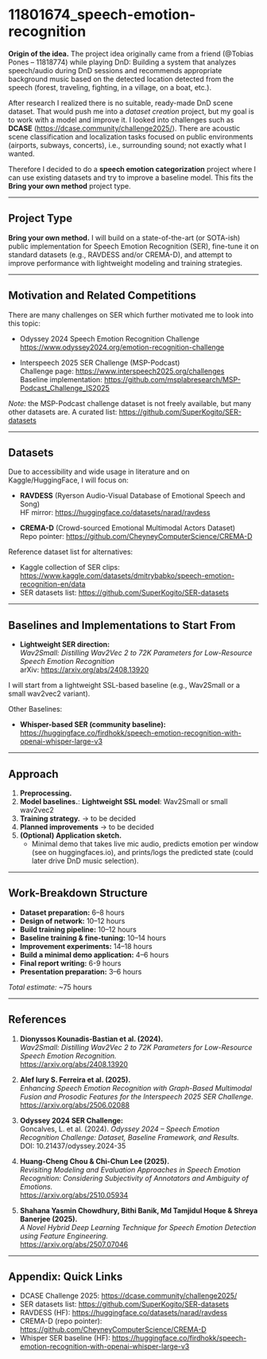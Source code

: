 # 11801674_speech-emotion-recognition

**Origin of the idea.** The project idea originally came from a friend (@Tobias Pones – 11818774) while playing DnD: 
Building a system that analyzes speech/audio during DnD sessions and recommends appropriate background music based on the detected location detected from the speech (forest, traveling, fighting, in a village, on a boat, etc.).


After research I realized there is no suitable, ready-made DnD scene dataset. That would push me into a *dataset creation* project, but my goal is to work with a model and improve it. I looked into challenges such as **DCASE** (https://dcase.community/challenge2025/). There are acoustic scene classification and localization tasks focused on public environments (airports, subways, concerts), i.e., surrounding sound; not exactly what I wanted.

Therefore I decided to do a **speech emotion categorization** project where I can use existing datasets and try to improve a baseline model. This fits the **Bring your own method** project type.

---

## Project Type

**Bring your own method.** I will build on a state-of-the-art (or SOTA-ish) public implementation for Speech Emotion Recognition (SER), fine-tune it on standard datasets (e.g., RAVDESS and/or CREMA-D), and attempt to improve performance with lightweight modeling and training strategies.

---

## Motivation and Related Competitions

There are many challenges on SER which further motivated me to look into this topic:

- Odyssey 2024 Speech Emotion Recognition Challenge  
  https://www.odyssey2024.org/emotion-recognition-challenge

- Interspeech 2025 SER Challenge (MSP-Podcast)  
  Challenge page: https://www.interspeech2025.org/challenges  
  Baseline implementation: https://github.com/msplabresearch/MSP-Podcast_Challenge_IS2025

*Note:* the MSP-Podcast challenge dataset is not freely available, but many other datasets are. A curated list: https://github.com/SuperKogito/SER-datasets

---

## Datasets

Due to accessibility and wide usage in literature and on Kaggle/HuggingFace, I will focus on:

- **RAVDESS** (Ryerson Audio-Visual Database of Emotional Speech and Song)  
  HF mirror: https://huggingface.co/datasets/narad/ravdess

- **CREMA-D** (Crowd-sourced Emotional Multimodal Actors Dataset)  
  Repo pointer: https://github.com/CheyneyComputerScience/CREMA-D

Reference dataset list for alternatives:
- Kaggle collection of SER clips: https://www.kaggle.com/datasets/dmitrybabko/speech-emotion-recognition-en/data
- SER datasets list: https://github.com/SuperKogito/SER-datasets 

---

## Baselines and Implementations to Start From


- **Lightweight SER direction:**  
  *Wav2Small: Distilling Wav2Vec 2 to 72K Parameters for Low-Resource Speech Emotion Recognition*  
  arXiv: https://arxiv.org/abs/2408.13920

I will start from a lightweight SSL-based baseline (e.g., Wav2Small or a small wav2vec2 variant).


Other Baselines:
- **Whisper-based SER (community baseline):**  
  https://huggingface.co/firdhokk/speech-emotion-recognition-with-openai-whisper-large-v3

---

## Approach

1. **Preprocessing.**
2. **Model baselines.**: **Lightweight SSL model**: Wav2Small or small wav2vec2
3. **Training strategy.** -> to be decided
4. **Planned improvements** -> to be decided
5. **(Optional) Application sketch.**
   - Minimal demo that takes live mic audio, predicts emotion per window (see on huggingfaces.io), and prints/logs the predicted state (could later drive DnD music selection).

---

## Work-Breakdown Structure

- **Dataset preparation:** 6–8 hours  
- **Design of network:** 10–12 hours  
- **Build training pipeline:** 10–12 hours  
- **Baseline training & fine-tuning:** 10–14 hours  
- **Improvement experiments:** 14–18 hours  
- **Build a minimal demo application:** 4–6 hours  
- **Final report writing:** 6-9 hours  
- **Presentation preparation:** 3–6 hours

*Total estimate:* ~75 hours 

---


## References

1. **Dionyssos Kounadis-Bastian et al. (2024).**  
   *Wav2Small: Distilling Wav2Vec 2 to 72K Parameters for Low-Resource Speech Emotion Recognition.*  
   https://arxiv.org/abs/2408.13920

2. **Alef Iury S. Ferreira et al. (2025).**  
   *Enhancing Speech Emotion Recognition with Graph-Based Multimodal Fusion and Prosodic Features for the Interspeech 2025 SER Challenge.*  
   https://arxiv.org/abs/2506.02088

3. **Odyssey 2024 SER Challenge:**  
   Goncalves, L. et al. (2024). *Odyssey 2024 – Speech Emotion Recognition Challenge: Dataset, Baseline Framework, and Results.*  
   DOI: 10.21437/odyssey.2024-35

4. **Huang-Cheng Chou & Chi-Chun Lee (2025).**  
   *Revisiting Modeling and Evaluation Approaches in Speech Emotion Recognition: Considering Subjectivity of Annotators and Ambiguity of Emotions.*  
   https://arxiv.org/abs/2510.05934  

5. **Shahana Yasmin Chowdhury, Bithi Banik, Md Tamjidul Hoque & Shreya Banerjee (2025).**  
   *A Novel Hybrid Deep Learning Technique for Speech Emotion Detection using Feature Engineering.*  
   https://arxiv.org/abs/2507.07046 

---

## Appendix: Quick Links

- DCASE Challenge 2025: https://dcase.community/challenge2025/  
- SER datasets list: https://github.com/SuperKogito/SER-datasets  
- RAVDESS (HF): https://huggingface.co/datasets/narad/ravdess  
- CREMA-D (repo pointer): https://github.com/CheyneyComputerScience/CREMA-D  
- Whisper SER baseline (HF): https://huggingface.co/firdhokk/speech-emotion-recognition-with-openai-whisper-large-v3
